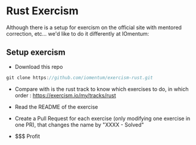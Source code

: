 # Rust Exercism

Although there is a setup for exercism on the official site with mentored correction, etc... we'd like to do it differently at IOmentum:

## Setup exercism

- Download this repo 

```rust
git clone https://github.com/iomentum/exercism-rust.git
```

- Compare with is the rust track to know which exercises to do, in which order : https://exercism.io/my/tracks/rust

- Read the README of the exercise

- Create a Pull Request for each exercise (only modifying one exercise in one PR), that changes the name by "XXXX - Solved"

- $$$ Profit
